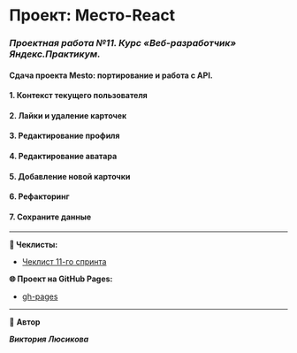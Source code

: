 # Проект: Место-React

### _**Проектная работа №11. Курс «Веб-разработчик» Яндекс.Практикум.**_

#### Сдача проекта Mesto: портирование и работа с API.

#### 1. Контекст текущего пользователя

#### 2. Лайки и удаление карточек

#### 3. Редактирование профиля

#### 4. Редактирование аватара

#### 5. Добавление новой карточки

#### 6. Рефакторинг

#### 7. Сохраните данные

---

**📄 Чеклисты:**

- [Чеклист 11-го спринта](https://code.s3.yandex.net/web-developer/checklists-pdf/new-program/checklist-11.pdf)

**🌐 Проект на GitHub Pages:**

- [gh-pages](https://polinica.github.io/mesto/)

---

👤 **Автор**

**_Виктория Люсикова_**
